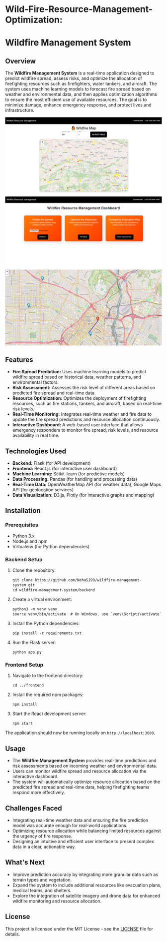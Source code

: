 # Wild-Fire-Resource-Management-Optimization:
# Wildfire Management System

## Overview
The **Wildfire Management System** is a real-time application designed to predict wildfire spread, assess risks, and optimize the allocation of firefighting resources such as firefighters, water tankers, and aircraft. The system uses machine learning models to forecast fire spread based on weather and environmental data, and then applies optimization algorithms to ensure the most efficient use of available resources. The goal is to minimize damage, enhance emergency response, and protect lives and infrastructure.

![Wild Fire Map](https://github.com/NehaSJ99/Wild-Fire-Resource-Management-Optimization/blob/main/firemap.PNG)
![Dashboard](https://github.com/NehaSJ99/Wild-Fire-Resource-Management-Optimization/blob/main/dashboard.PNG)
![Evacuation Map](https://github.com/NehaSJ99/Wild-Fire-Resource-Management-Optimization/blob/main/evacuationMap.PNG)


## Features
- **Fire Spread Prediction:** Uses machine learning models to predict wildfire spread based on historical data, weather patterns, and environmental factors.
- **Risk Assessment:** Assesses the risk level of different areas based on predicted fire spread and real-time data.
- **Resource Optimization:** Optimizes the deployment of firefighting resources, such as fire stations, tankers, and aircraft, based on real-time risk levels.
- **Real-Time Monitoring:** Integrates real-time weather and fire data to update the fire spread predictions and resource allocation continuously.
- **Interactive Dashboard:** A web-based user interface that allows emergency responders to monitor fire spread, risk levels, and resource availability in real time.

## Technologies Used
- **Backend:** Flask (for API development)
- **Frontend:** React.js (for interactive user dashboard)
- **Machine Learning:** Scikit-learn (for predictive models)
- **Data Processing:** Pandas (for handling and processing data)
- **Real-Time Data:** OpenWeatherMap API (for weather data), Google Maps API (for geolocation services)
- **Data Visualization:** D3.js, Plotly (for interactive graphs and mapping)

## Installation

### Prerequisites
- Python 3.x
- Node.js and npm
- Virtualenv (for Python dependencies)

### Backend Setup
1. Clone the repository:
   ```
   git clone https://github.com/NehaSJ99/wildfire-management-system.git
   cd wildfire-management-system/backend
   ```

2. Create a virtual environment:
   ```
   python3 -m venv venv
   source venv/bin/activate  # On Windows, use `venv\Scripts\activate`
   ```

3. Install the Python dependencies:
   ```
   pip install -r requirements.txt
   ```

4. Run the Flask server:
   ```
   python app.py
   ```

### Frontend Setup
1. Navigate to the frontend directory:
   ```
   cd ../frontend
   ```

2. Install the required npm packages:
   ```
   npm install
   ```

3. Start the React development server:
   ```
   npm start
   ```

The application should now be running locally on `http://localhost:3000`.

## Usage
- The **Wildfire Management System** provides real-time predictions and risk assessments based on incoming weather and environmental data.
- Users can monitor wildfire spread and resource allocation via the interactive dashboard.
- The system will automatically optimize resource allocation based on the predicted fire spread and real-time data, helping firefighting teams respond more effectively.

## Challenges Faced
- Integrating real-time weather data and ensuring the fire prediction model was accurate enough for real-world applications.
- Optimizing resource allocation while balancing limited resources against the urgency of fire response.
- Designing an intuitive and efficient user interface to present complex data in a clear, actionable way.

## What's Next
- Improve prediction accuracy by integrating more granular data such as terrain types and vegetation.
- Expand the system to include additional resources like evacuation plans, medical teams, and shelters.
- Explore the integration of satellite imagery and drone data for enhanced wildfire monitoring and resource allocation.

## License
This project is licensed under the MIT License - see the [LICENSE](LICENSE) file for details.
